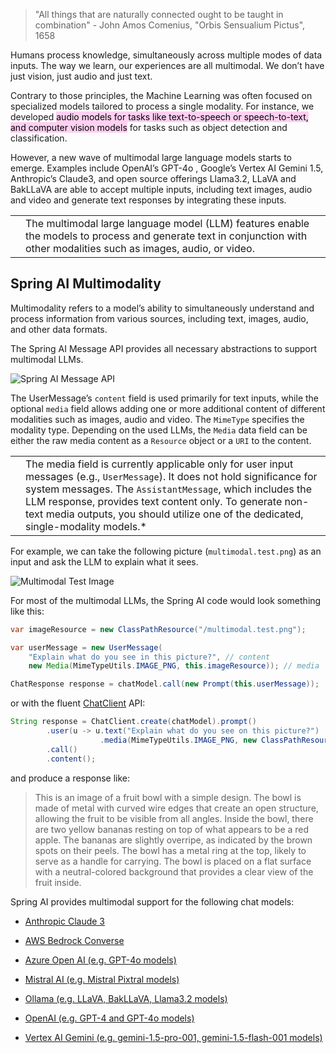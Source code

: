 > "All things that are naturally connected ought to be taught in combination" - John Amos Comenius, "Orbis Sensualium Pictus", 1658

Humans process knowledge, simultaneously across multiple modes of data inputs. The way we learn, our experiences are all multimodal. We don’t have just vision, just audio and just text.

Contrary to those principles, the Machine Learning was often focused on specialized models tailored to process a single modality. For instance, we developed <mark style="background: #FFB8EBA6;">audio models for tasks like text-to-speech or speech-to-text, and computer vision models</mark> for tasks such as object detection and classification.

However, a new wave of multimodal large language models starts to emerge. Examples include OpenAI’s GPT-4o , Google’s Vertex AI Gemini 1.5, Anthropic’s Claude3, and open source offerings Llama3.2, LLaVA and BakLLaVA are able to accept multiple inputs, including text images, audio and video and generate text responses by integrating these inputs.

|   |   |
|---|---|
||The multimodal large language model (LLM) features enable the models to process and generate text in conjunction with other modalities such as images, audio, or video.|

## Spring AI Multimodality

Multimodality refers to a model’s ability to simultaneously understand and process information from various sources, including text, images, audio, and other data formats.

The Spring AI Message API provides all necessary abstractions to support multimodal LLMs.

![Spring AI Message API](https://docs.spring.io/spring-ai/reference/_images/spring-ai-message-api.jpg)

The UserMessage’s `content` field is used primarily for text inputs, while the optional `media` field allows adding one or more additional content of different modalities such as images, audio and video. The `MimeType` specifies the modality type. Depending on the used LLMs, the `Media` data field can be either the raw media content as a `Resource` object or a `URI` to the content.

|   |   |
|---|---|
||The media field is currently applicable only for user input messages (e.g., `UserMessage`). It does not hold significance for system messages. The `AssistantMessage`, which includes the LLM response, provides text content only. To generate non-text media outputs, you should utilize one of the dedicated, single-modality models.*|

For example, we can take the following picture (`multimodal.test.png`) as an input and ask the LLM to explain what it sees.

![Multimodal Test Image](https://docs.spring.io/spring-ai/reference/_images/multimodal.test.png)

For most of the multimodal LLMs, the Spring AI code would look something like this:

```java
var imageResource = new ClassPathResource("/multimodal.test.png");

var userMessage = new UserMessage(
	"Explain what do you see in this picture?", // content
	new Media(MimeTypeUtils.IMAGE_PNG, this.imageResource)); // media

ChatResponse response = chatModel.call(new Prompt(this.userMessage));
```

or with the fluent [ChatClient](https://docs.spring.io/spring-ai/reference/api/chatclient.html) API:

```java
String response = ChatClient.create(chatModel).prompt()
		.user(u -> u.text("Explain what do you see on this picture?")
				    .media(MimeTypeUtils.IMAGE_PNG, new ClassPathResource("/multimodal.test.png")))
		.call()
		.content();
```

and produce a response like:

> This is an image of a fruit bowl with a simple design. The bowl is made of metal with curved wire edges that create an open structure, allowing the fruit to be visible from all angles. Inside the bowl, there are two yellow bananas resting on top of what appears to be a red apple. The bananas are slightly overripe, as indicated by the brown spots on their peels. The bowl has a metal ring at the top, likely to serve as a handle for carrying. The bowl is placed on a flat surface with a neutral-colored background that provides a clear view of the fruit inside.

Spring AI provides multimodal support for the following chat models:

- [Anthropic Claude 3](https://docs.spring.io/spring-ai/reference/api/chat/anthropic-chat.html#_multimodal)
    
- [AWS Bedrock Converse](https://docs.spring.io/spring-ai/reference/api/chat/bedrock-converse.html#_multimodal)
    
- [Azure Open AI (e.g. GPT-4o models)](https://docs.spring.io/spring-ai/reference/api/chat/azure-openai-chat.html#_multimodal)
    
- [Mistral AI (e.g. Mistral Pixtral models)](https://docs.spring.io/spring-ai/reference/api/chat/mistralai-chat.html#_multimodal)
    
- [Ollama (e.g. LLaVA, BakLLaVA, Llama3.2 models)](https://docs.spring.io/spring-ai/reference/api/chat/ollama-chat.html#_multimodal)
    
- [OpenAI (e.g. GPT-4 and GPT-4o models)](https://docs.spring.io/spring-ai/reference/api/chat/openai-chat.html#_multimodal)
    
- [Vertex AI Gemini (e.g. gemini-1.5-pro-001, gemini-1.5-flash-001 models)](https://docs.spring.io/spring-ai/reference/api/chat/vertexai-gemini-chat.html#_multimodal)